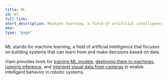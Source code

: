 ```yaml
---
title: ML
id: ml
full_link:
short_description: Machine learning, a field of artificial intelligence focused on building systems that learn from data.
aka:
type: "page"
---
```


ML stands for machine learning, a field of artificial intelligence that focuses on building systems that can learn from and make decisions based on data.

Viam provides tools for [training ML models](/data-ai/train/train/), [deploying them to machines](/data-ai/ai/deploy/), [running inference](/data-ai/ai/run-inference/), and [interpret visual data from cameras](/data-ai/ai/alert/) to enable intelligent behavior in robotic systems.
